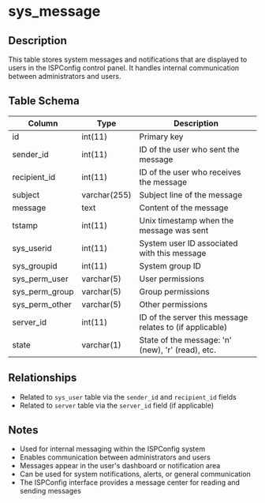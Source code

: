 # sys_message

## Description
This table stores system messages and notifications that are displayed to users in the ISPConfig control panel. It handles internal communication between administrators and users.

## Table Schema
| Column | Type | Description |
|--------|------|-------------|
| id | int(11) | Primary key |
| sender_id | int(11) | ID of the user who sent the message |
| recipient_id | int(11) | ID of the user who receives the message |
| subject | varchar(255) | Subject line of the message |
| message | text | Content of the message |
| tstamp | int(11) | Unix timestamp when the message was sent |
| sys_userid | int(11) | System user ID associated with this message |
| sys_groupid | int(11) | System group ID |
| sys_perm_user | varchar(5) | User permissions |
| sys_perm_group | varchar(5) | Group permissions |
| sys_perm_other | varchar(5) | Other permissions |
| server_id | int(11) | ID of the server this message relates to (if applicable) |
| state | varchar(1) | State of the message: 'n' (new), 'r' (read), etc. |

## Relationships
- Related to `sys_user` table via the `sender_id` and `recipient_id` fields
- Related to `server` table via the `server_id` field (if applicable)

## Notes
- Used for internal messaging within the ISPConfig system
- Enables communication between administrators and users
- Messages appear in the user's dashboard or notification area
- Can be used for system notifications, alerts, or general communication
- The ISPConfig interface provides a message center for reading and sending messages

